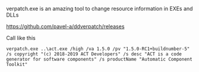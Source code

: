 verpatch.exe is an amazing tool to change resource information in EXEs and DLLs

https://github.com/pavel-a/ddverpatch/releases

Call like this
```
verpatch.exe ..\act.exe /high /va 1.5.0 /pv "1.5.0-RC1+buildnumber-5" /s copyright "(c) 2018-2019 ACT Developers" /s desc "ACT is a code generator for software components" /s productName "Automatic Component Toolkit"
```